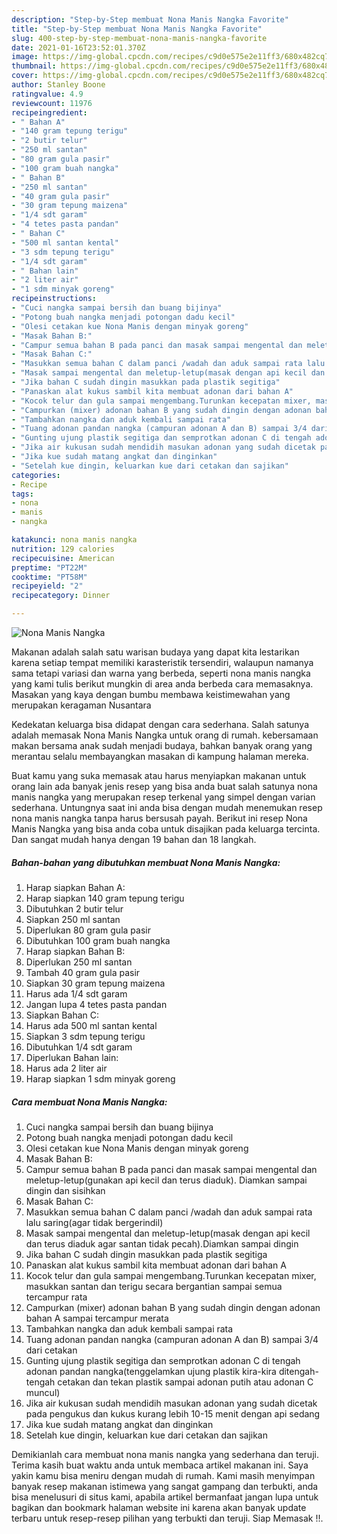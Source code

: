 ```yaml
---
description: "Step-by-Step membuat Nona Manis Nangka Favorite"
title: "Step-by-Step membuat Nona Manis Nangka Favorite"
slug: 400-step-by-step-membuat-nona-manis-nangka-favorite
date: 2021-01-16T23:52:01.370Z
image: https://img-global.cpcdn.com/recipes/c9d0e575e2e11ff3/680x482cq70/nona-manis-nangka-foto-resep-utama.jpg
thumbnail: https://img-global.cpcdn.com/recipes/c9d0e575e2e11ff3/680x482cq70/nona-manis-nangka-foto-resep-utama.jpg
cover: https://img-global.cpcdn.com/recipes/c9d0e575e2e11ff3/680x482cq70/nona-manis-nangka-foto-resep-utama.jpg
author: Stanley Boone
ratingvalue: 4.9
reviewcount: 11976
recipeingredient:
- " Bahan A"
- "140 gram tepung terigu"
- "2 butir telur"
- "250 ml santan"
- "80 gram gula pasir"
- "100 gram buah nangka"
- " Bahan B"
- "250 ml santan"
- "40 gram gula pasir"
- "30 gram tepung maizena"
- "1/4 sdt garam"
- "4 tetes pasta pandan"
- " Bahan C"
- "500 ml santan kental"
- "3 sdm tepung terigu"
- "1/4 sdt garam"
- " Bahan lain"
- "2 liter air"
- "1 sdm minyak goreng"
recipeinstructions:
- "Cuci nangka sampai bersih dan buang bijinya"
- "Potong buah nangka menjadi potongan dadu kecil"
- "Olesi cetakan kue Nona Manis dengan minyak goreng"
- "Masak Bahan B:"
- "Campur semua bahan B pada panci dan masak sampai mengental dan meletup-letup(gunakan api kecil dan terus diaduk). Diamkan sampai dingin dan sisihkan"
- "Masak Bahan C:"
- "Masukkan semua bahan C dalam panci /wadah dan aduk sampai rata lalu saring(agar tidak bergerindil)"
- "Masak sampai mengental dan meletup-letup(masak dengan api kecil dan terus diaduk agar santan tidak pecah).Diamkan sampai dingin"
- "Jika bahan C sudah dingin masukkan pada plastik segitiga"
- "Panaskan alat kukus sambil kita membuat adonan dari bahan A"
- "Kocok telur dan gula sampai mengembang.Turunkan kecepatan mixer, masukkan santan dan terigu secara bergantian sampai semua tercampur rata"
- "Campurkan (mixer) adonan bahan B yang sudah dingin dengan adonan bahan A sampai tercampur merata"
- "Tambahkan nangka dan aduk kembali sampai rata"
- "Tuang adonan pandan nangka (campuran adonan A dan B) sampai 3/4 dari cetakan"
- "Gunting ujung plastik segitiga dan semprotkan adonan C di tengah adonan pandan nangka(tenggelamkan ujung plastik kira-kira ditengah-tengah cetakan dan tekan plastik sampai adonan putih atau adonan C muncul)"
- "Jika air kukusan sudah mendidih masukan adonan yang sudah dicetak pada pengukus dan kukus kurang lebih 10-15 menit dengan api sedang"
- "Jika kue sudah matang angkat dan dinginkan"
- "Setelah kue dingin, keluarkan kue dari cetakan dan sajikan"
categories:
- Recipe
tags:
- nona
- manis
- nangka

katakunci: nona manis nangka 
nutrition: 129 calories
recipecuisine: American
preptime: "PT22M"
cooktime: "PT58M"
recipeyield: "2"
recipecategory: Dinner

---
```



![Nona Manis Nangka](https://img-global.cpcdn.com/recipes/c9d0e575e2e11ff3/680x482cq70/nona-manis-nangka-foto-resep-utama.jpg)

Makanan adalah salah satu warisan budaya yang dapat kita lestarikan karena setiap tempat memiliki karasteristik tersendiri, walaupun namanya sama tetapi variasi dan warna yang berbeda, seperti nona manis nangka yang kami tulis berikut mungkin di area anda berbeda cara memasaknya. Masakan yang kaya dengan bumbu membawa keistimewahan yang merupakan keragaman Nusantara



Kedekatan keluarga bisa didapat dengan cara sederhana. Salah satunya adalah memasak Nona Manis Nangka untuk orang di rumah. kebersamaan makan bersama anak sudah menjadi budaya, bahkan banyak orang yang merantau selalu membayangkan masakan di kampung halaman mereka.

Buat kamu yang suka memasak atau harus menyiapkan makanan untuk orang lain ada banyak jenis resep yang bisa anda buat salah satunya nona manis nangka yang merupakan resep terkenal yang simpel dengan varian sederhana. Untungnya saat ini anda bisa dengan mudah menemukan resep nona manis nangka tanpa harus bersusah payah.
Berikut ini resep Nona Manis Nangka yang bisa anda coba untuk disajikan pada keluarga tercinta. Dan sangat mudah hanya dengan 19 bahan dan 18 langkah.


<!--inarticleads1-->

##### Bahan-bahan yang dibutuhkan membuat Nona Manis Nangka:

1. Harap siapkan  Bahan A:
1. Harap siapkan 140 gram tepung terigu
1. Dibutuhkan 2 butir telur
1. Siapkan 250 ml santan
1. Diperlukan 80 gram gula pasir
1. Dibutuhkan 100 gram buah nangka
1. Harap siapkan  Bahan B:
1. Diperlukan 250 ml santan
1. Tambah 40 gram gula pasir
1. Siapkan 30 gram tepung maizena
1. Harus ada 1/4 sdt garam
1. Jangan lupa 4 tetes pasta pandan
1. Siapkan  Bahan C:
1. Harus ada 500 ml santan kental
1. Siapkan 3 sdm tepung terigu
1. Dibutuhkan 1/4 sdt garam
1. Diperlukan  Bahan lain:
1. Harus ada 2 liter air
1. Harap siapkan 1 sdm minyak goreng




<!--inarticleads2-->

##### Cara membuat  Nona Manis Nangka:

1. Cuci nangka sampai bersih dan buang bijinya
1. Potong buah nangka menjadi potongan dadu kecil
1. Olesi cetakan kue Nona Manis dengan minyak goreng
1. Masak Bahan B:
1. Campur semua bahan B pada panci dan masak sampai mengental dan meletup-letup(gunakan api kecil dan terus diaduk). Diamkan sampai dingin dan sisihkan
1. Masak Bahan C:
1. Masukkan semua bahan C dalam panci /wadah dan aduk sampai rata lalu saring(agar tidak bergerindil)
1. Masak sampai mengental dan meletup-letup(masak dengan api kecil dan terus diaduk agar santan tidak pecah).Diamkan sampai dingin
1. Jika bahan C sudah dingin masukkan pada plastik segitiga
1. Panaskan alat kukus sambil kita membuat adonan dari bahan A
1. Kocok telur dan gula sampai mengembang.Turunkan kecepatan mixer, masukkan santan dan terigu secara bergantian sampai semua tercampur rata
1. Campurkan (mixer) adonan bahan B yang sudah dingin dengan adonan bahan A sampai tercampur merata
1. Tambahkan nangka dan aduk kembali sampai rata
1. Tuang adonan pandan nangka (campuran adonan A dan B) sampai 3/4 dari cetakan
1. Gunting ujung plastik segitiga dan semprotkan adonan C di tengah adonan pandan nangka(tenggelamkan ujung plastik kira-kira ditengah-tengah cetakan dan tekan plastik sampai adonan putih atau adonan C muncul)
1. Jika air kukusan sudah mendidih masukan adonan yang sudah dicetak pada pengukus dan kukus kurang lebih 10-15 menit dengan api sedang
1. Jika kue sudah matang angkat dan dinginkan
1. Setelah kue dingin, keluarkan kue dari cetakan dan sajikan




Demikianlah cara membuat nona manis nangka yang sederhana dan teruji. Terima kasih buat waktu anda untuk membaca artikel makanan ini. Saya yakin kamu bisa meniru dengan mudah di rumah. Kami masih menyimpan banyak resep makanan istimewa yang sangat gampang dan terbukti, anda bisa menelusuri di situs kami, apabila artikel bermanfaat jangan lupa untuk bagikan dan bookmark halaman website ini karena akan banyak update terbaru untuk resep-resep pilihan yang terbukti dan teruji. Siap Memasak !!. 
